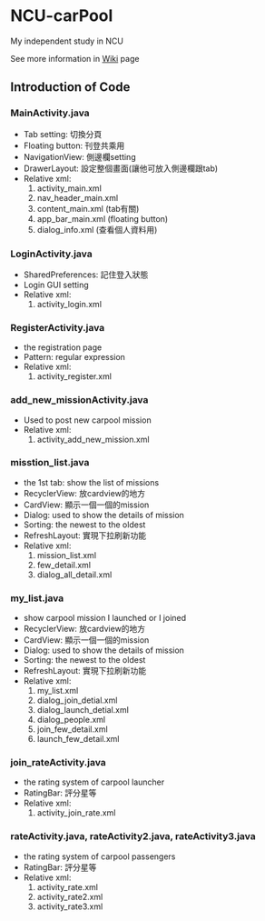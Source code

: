 # NCU-carPool
My independent study in NCU

See more information in [Wiki](https://github.com/doodoomilk/NCU-carPool.wiki.git) page

## Introduction of Code 
### MainActivity.java
- Tab setting: 切換分頁
- Floating button: 刊登共乘用
- NavigationView: 側邊欄setting
- DrawerLayout: 設定整個畫面(讓他可放入側邊欄跟tab)
- Relative xml:
    1. activity_main.xml
    2. nav_header_main.xml
    3. content_main.xml (tab有關)
    4. app_bar_main.xml (floating button)
    5. dialog_info.xml (查看個人資料用)

### LoginActivity.java
- SharedPreferences: 記住登入狀態
- Login GUI setting
- Relative xml:
    1. activity_login.xml

### RegisterActivity.java
- the registration page
- Pattern: regular expression
- Relative xml:
    1. activity_register.xml

### add_new_missionActivity.java
- Used to post new carpool mission
- Relative xml:
    1. activity_add_new_mission.xml

### misstion_list.java
- the 1st tab: show the list of missions
- RecyclerView: 放cardview的地方
- CardView: 顯示一個一個的mission
- Dialog: used to show the details of mission
- Sorting: the newest to the oldest
- RefreshLayout: 實現下拉刷新功能
- Relative xml:
    1. mission_list.xml
    2. few_detail.xml
    3. dialog_all_detail.xml

### my_list.java
- show carpool mission I launched or I joined
- RecyclerView: 放cardview的地方
- CardView: 顯示一個一個的mission
- Dialog: used to show the details of mission
- Sorting: the newest to the oldest
- RefreshLayout: 實現下拉刷新功能
- Relative xml:
    1. my_list.xml
    2. dialog_join_detial.xml
    3. dialog_launch_detial.xml
    4. dialog_people.xml
    5. join_few_detail.xml
    6. launch_few_detail.xml

### join_rateActivity.java
- the rating system of carpool launcher
- RatingBar: 評分星等
- Relative xml:
    1. activity_join_rate.xml

### rateActivity.java, rateActivity2.java, rateActivity3.java
- the rating system of carpool passengers
- RatingBar: 評分星等
- Relative xml:
    1. activity_rate.xml
    2. activity_rate2.xml
    3. activity_rate3.xml


